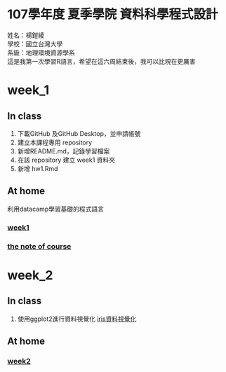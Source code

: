# 107學年度 夏季學院 資料科學程式設計
姓名：楊鎧綾<br />
學校：國立台灣大學<br />
系級：地理環境資源學系<br />
這是我第一次學習R語言，希望在這六周結束後，我可以比現在更厲害<br />
# week_1
## In class<br />
1. 下載GitHub 及GitHub Desktop，並申請帳號<br />
2. 建立本課程專用 repository<br />
3. 新增README.md，記錄學習檔案<br />
4. 在該 repository 建立 week1 資料夾<br />
5. 新增 hw1.Rmd<br />
## At home<br />
利用datacamp學習基礎的程式語言
### [week1](https://github.com/yangkailing/example/tree/master/week1)
### [the note of course](https://github.com/yangkailing/example/blob/master/week1/note2.Rmd)
# week_2
## In class<br />
1. 使用ggplot2進行資料視覺化
[iris資料視覺化](https://yangkailing.github.io/example/week2/hw2.html)
## At home<br />
### [week2](https://github.com/yangkailing/example/tree/master/week2)
